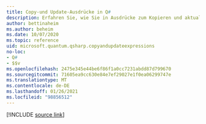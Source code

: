```yaml
---
title: Copy-und Update-Ausdrücke in Q#
description: Erfahren Sie, wie Sie in Ausdrücke zum Kopieren und aktualisieren verwenden Q# .
author: bettinaheim
ms.author: beheim
ms.date: 10/07/2020
ms.topic: reference
uid: microsoft.quantum.qsharp.copyandupdateexpressions
no-loc:
- Q#
- $$v
ms.openlocfilehash: 2475e345e44be6f86f1a0cc7231abdd87d799670
ms.sourcegitcommit: 71605ea9cc630e84e7ef29027e1f0ea06299747e
ms.translationtype: MT
ms.contentlocale: de-DE
ms.lasthandoff: 01/26/2021
ms.locfileid: "98856512"
---
```

<!---
# Copy-and-update expressions in Q#
-->

[!INCLUDE [source link](~/includes/qsharp-language/Specifications/Language/3_Expressions/CopyAndUpdateExpressions.md)]

